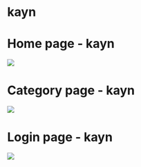 # kayn
# Home page - kayn
<img align="center" src="https://imgur.com/gNQ4KX1.png"></br>
# Category page - kayn
<img align="center" src="https://imgur.com/M9ywhf4.png"></br>
# Login page - kayn
<img align="center" src="https://imgur.com/q5qI2vL.png"></br>


